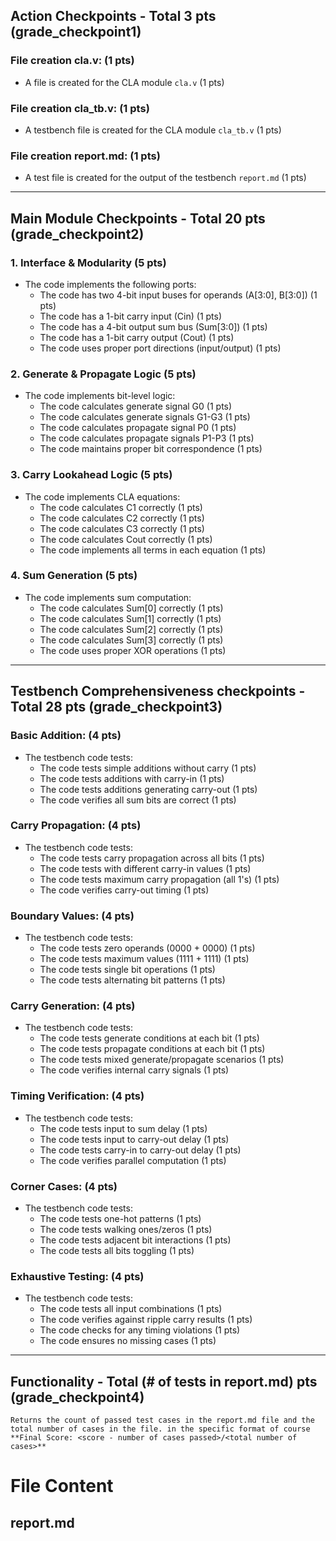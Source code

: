 ## Action Checkpoints - Total 3 pts (grade_checkpoint1)

### File creation cla.v: (1 pts)
   - A file is created for the CLA module `cla.v` (1 pts)

### File creation cla_tb.v: (1 pts)
   - A testbench file is created for the CLA module `cla_tb.v` (1 pts)

### File creation report.md: (1 pts)
   - A test file is created for the output of the testbench `report.md` (1 pts)

---

## Main Module Checkpoints - Total 20 pts (grade_checkpoint2)

### 1. Interface & Modularity (5 pts)
   - The code implements the following ports:
     - The code has two 4-bit input buses for operands (A[3:0], B[3:0]) (1 pts)
     - The code has a 1-bit carry input (Cin) (1 pts)
     - The code has a 4-bit output sum bus (Sum[3:0]) (1 pts)
     - The code has a 1-bit carry output (Cout) (1 pts)
     - The code uses proper port directions (input/output) (1 pts)

### 2. Generate & Propagate Logic (5 pts)
   - The code implements bit-level logic:
     - The code calculates generate signal G0 (1 pts)
     - The code calculates generate signals G1-G3 (1 pts)
     - The code calculates propagate signal P0 (1 pts)
     - The code calculates propagate signals P1-P3 (1 pts)
     - The code maintains proper bit correspondence (1 pts)

### 3. Carry Lookahead Logic (5 pts)
   - The code implements CLA equations:
     - The code calculates C1 correctly (1 pts)
     - The code calculates C2 correctly (1 pts)
     - The code calculates C3 correctly (1 pts)
     - The code calculates Cout correctly (1 pts)
     - The code implements all terms in each equation (1 pts)

### 4. Sum Generation (5 pts)
   - The code implements sum computation:
     - The code calculates Sum[0] correctly (1 pts)
     - The code calculates Sum[1] correctly (1 pts)
     - The code calculates Sum[2] correctly (1 pts)
     - The code calculates Sum[3] correctly (1 pts)
     - The code uses proper XOR operations (1 pts)

---

## Testbench Comprehensiveness checkpoints - Total 28 pts (grade_checkpoint3)

### Basic Addition: (4 pts)
   - The testbench code tests:
     - The code tests simple additions without carry (1 pts)
     - The code tests additions with carry-in (1 pts)
     - The code tests additions generating carry-out (1 pts)
     - The code verifies all sum bits are correct (1 pts)

### Carry Propagation: (4 pts)
   - The testbench code tests:
     - The code tests carry propagation across all bits (1 pts)
     - The code tests with different carry-in values (1 pts)
     - The code tests maximum carry propagation (all 1's) (1 pts)
     - The code verifies carry-out timing (1 pts)

### Boundary Values: (4 pts)
   - The testbench code tests:
     - The code tests zero operands (0000 + 0000) (1 pts)
     - The code tests maximum values (1111 + 1111) (1 pts)
     - The code tests single bit operations (1 pts)
     - The code tests alternating bit patterns (1 pts)

### Carry Generation: (4 pts)
   - The testbench code tests:
     - The code tests generate conditions at each bit (1 pts)
     - The code tests propagate conditions at each bit (1 pts)
     - The code tests mixed generate/propagate scenarios (1 pts)
     - The code verifies internal carry signals (1 pts)

### Timing Verification: (4 pts)
   - The testbench code tests:
     - The code tests input to sum delay (1 pts)
     - The code tests input to carry-out delay (1 pts)
     - The code tests carry-in to carry-out delay (1 pts)
     - The code verifies parallel computation (1 pts)

### Corner Cases: (4 pts)
   - The testbench code tests:
     - The code tests one-hot patterns (1 pts)
     - The code tests walking ones/zeros (1 pts)
     - The code tests adjacent bit interactions (1 pts)
     - The code tests all bits toggling (1 pts)

### Exhaustive Testing: (4 pts)
   - The testbench code tests:
     - The code tests all input combinations (1 pts)
     - The code verifies against ripple carry results (1 pts)
     - The code checks for any timing violations (1 pts)
     - The code ensures no missing cases (1 pts)

---

## Functionality - Total (# of tests in report.md) pts (grade_checkpoint4)
    Returns the count of passed test cases in the report.md file and the total number of cases in the file. in the specific format of course **Final Score: <score - number of cases passed>/<total number of cases>**

# File Content

## report.md